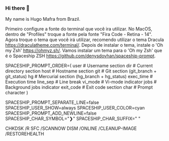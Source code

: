 ### Hi there 👋

My name is Hugo Mafra from Brazil.

Primeiro configure a fonte do terminal que você ira utilizar. No MacOS, dentro de "Profiles" troque a fonte pela fonte "Fira Code - Retina - 14". Agora troque o tema que você irá utilizar, recomendo utilizar o tema Dracula https://draculatheme.com/terminal/.
Depois de instalar o tema, instale o 'Oh my Zsh' https://ohmyz.sh/.
Vamos instalar um tema para o 'Oh my Zsh' que é o Spaceship ZSH https://github.com/denysdovhan/spaceship-prompt.

SPACESHIP_PROMPT_ORDER=(
  user          # Username section
  dir           # Current directory section
  host          # Hostname section
  git           # Git section (git_branch + git_status)
  hg            # Mercurial section (hg_branch  + hg_status)
  exec_time     # Execution time
  line_sep      # Line break
  vi_mode       # Vi-mode indicator
  jobs          # Background jobs indicator
  exit_code     # Exit code section
  char          # Prompt character
)

SPACESHIP_PROMPT_SEPARATE_LINE=false
SPACESHIP_USER_SHOW=always
SPACESHIP_USER_COLOR=cyan
SPACESHIP_PROMPT_ADD_NEWLINE=false
SPACESHIP_CHAR_SYMBOL="❯"
SPACESHIP_CHAR_SUFFIX=" "

CHKDSK /R
SFC /SCANNOW
DISM /ONLINE /CLEANUP-IMAGE /RESTOREHEALTH

<!--
**Hugorc10/Hugorc10** is a ✨ _special_ ✨ repository because its `README.md` (this file) appears on your GitHub profile.

Here are some ideas to get you started:

- 🔭 I’m currently working on ...
- 🌱 I’m currently learning ...
- 👯 I’m looking to collaborate on ...
- 🤔 I’m looking for help with ...
- 💬 Ask me about ...
- 📫 How to reach me: ...
- 😄 Pronouns: ...
- ⚡ Fun fact: ...
-->
